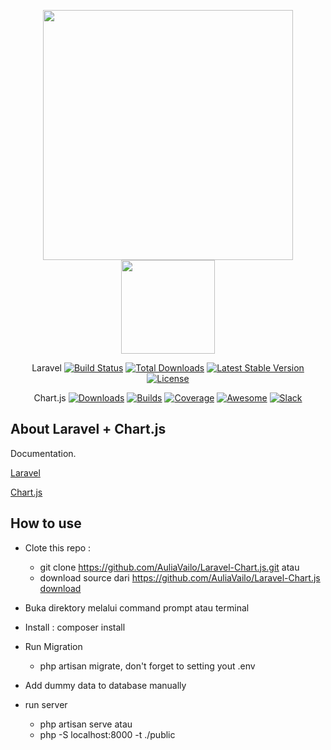 <p align="center"><img src="https://res.cloudinary.com/dtfbvvkyp/image/upload/v1566331377/laravel-logolockup-cmyk-red.svg" width="400"><img src="https://www.chartjs.org/img/chartjs-logo.svg" width="150"></p>

<p align="center">
Laravel
<a href="https://travis-ci.org/laravel/framework"><img src="https://travis-ci.org/laravel/framework.svg" alt="Build Status"></a>
<a href="https://packagist.org/packages/laravel/framework"><img src="https://poser.pugx.org/laravel/framework/d/total.svg" alt="Total Downloads"></a>
<a href="https://packagist.org/packages/laravel/framework"><img src="https://poser.pugx.org/laravel/framework/v/stable.svg" alt="Latest Stable Version"></a>
<a href="https://packagist.org/packages/laravel/framework"><img src="https://poser.pugx.org/laravel/framework/license.svg" alt="License"></a>
</p>

<p align="center">
Chart.js
<a href="https://www.chartjs.org/docs/latest/getting-started/installation.html"><img src="https://img.shields.io/github/release/chartjs/Chart.js.svg?style=flat-square&maxAge=600" alt="Downloads"></a>
    <a href="https://travis-ci.org/chartjs/Chart.js"><img src="https://img.shields.io/travis/chartjs/Chart.js.svg?style=flat-square&maxAge=600" alt="Builds"></a>
    <a href="https://coveralls.io/github/chartjs/Chart.js?branch=master"><img src="https://img.shields.io/coveralls/chartjs/Chart.js.svg?style=flat-square&maxAge=600" alt="Coverage"></a>
    <a href="https://github.com/chartjs/awesome"><img src="https://awesome.re/badge-flat2.svg" alt="Awesome"></a>
    <a href="https://chartjs-slack.herokuapp.com/"><img src="https://img.shields.io/badge/slack-chartjs-blue.svg?style=flat-square&maxAge=3600" alt="Slack"></a>
</p>

## About Laravel + Chart.js

Documentation.
<p><a href="https://laravel.com/">Laravel</a></p>
<p><a href="https://github.com/chartjs/Chart.js">Chart.js</a></p>

## How to use
- Clote this repo :
    - git clone https://github.com/AuliaVailo/Laravel-Chart.js.git
    atau
    - download source dari https://github.com/AuliaVailo/Laravel-Chart.js <a href="https://github.com/AuliaVailo/Laravel-Chart.js">download</a>

- Buka direktory melalui command prompt atau terminal

- Install :
    composer install

- Run Migration
    - php artisan migrate, don't forget to setting yout .env 

- Add dummy data to database manually

- run server
    - php artisan serve
      atau
    - php -S localhost:8000 -t ./public
